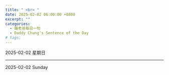 ```yaml
---
title: " <br> "
date: 2025-02-02 06:00:00 +0800
excerpt: ""
categories:
  - 鍾老爸每日一句
  - Daddy Chung's Sentence of the Day
# tags:
---
```


2025-02-02 星期日

> 

---

2025-02-02 Sunday

> 
